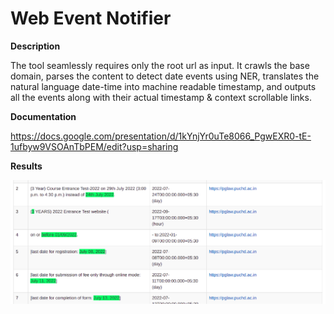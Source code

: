 # Web Event Notifier

**Description**

The tool seamlessly requires only the root url as input. It crawls the base domain, parses the content to detect date events using NER, translates the natural language date-time into machine readable timestamp, and outputs all the events along with their actual timestamp & context scrollable links.

**Documentation**

https://docs.google.com/presentation/d/1kYnjYr0uTe8066_PgwEXR0-tE-1ufbyw9VSOAnTbPEM/edit?usp=sharing

**Results**

![Results](./results.png)
